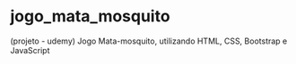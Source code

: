 # jogo_mata_mosquito
(projeto - udemy) Jogo Mata-mosquito, utilizando HTML, CSS, Bootstrap e JavaScript
